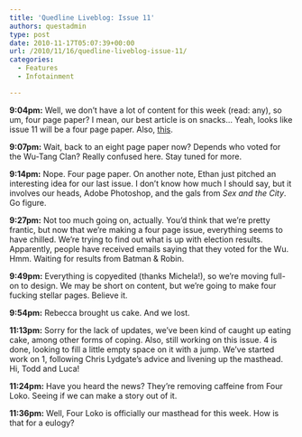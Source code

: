 ```yaml
---
title: 'Quedline Liveblog: Issue 11'
authors: questadmin
type: post
date: 2010-11-17T05:07:39+00:00
url: /2010/11/16/quedline-liveblog-issue-11/
categories:
  - Features
  - Infotainment

---
```

**9:04pm:** Well, we don&#8217;t have a lot of content for this week (read: any), so um, four page paper? I mean, our best article is on snacks&#8230; Yeah, looks like issue 11 will be a four page paper. Also, [this][1].

**9:07pm:** Wait, back to an eight page paper now? Depends who voted for the Wu-Tang Clan? Really confused here. Stay tuned for more.

**9:14pm:** Nope. Four page paper. On another note, Ethan just pitched an interesting idea for our last issue. I don&#8217;t know how much I should say, but it involves our heads, Adobe Photoshop, and the gals from _Sex and the City_. Go figure.

**9:27pm:** Not too much going on, actually. You&#8217;d think that we&#8217;re pretty frantic, but now that we&#8217;re making a four page issue, everything seems to have chilled. We&#8217;re trying to find out what is up with election results. Apparently, people have received emails saying that they voted for the Wu. Hmm. Waiting for results from Batman & Robin.

**9:49pm:** Everything is copyedited (thanks Michela!), so we&#8217;re moving full-on to design. We may be short on content, but we&#8217;re going to make four fucking stellar pages. Believe it. 

**9:54pm:** Rebecca brought us cake. And we lost.

**11:13pm:** Sorry for the lack of updates, we&#8217;ve been kind of caught up eating cake, among other forms of coping. Also, still working on this issue. 4 is done, looking to fill a little empty space on it with a jump. We&#8217;ve started work on 1, following Chris Lydgate&#8217;s advice and livening up the masthead. Hi, Todd and Luca!

**11:24pm:** Have you heard the news? They&#8217;re removing caffeine from Four Loko. Seeing if we can make a story out of it.

**11:36pm:** Well, Four Loko is officially our masthead for this week. How is that for a eulogy?

 [1]: http://www.youtube.com/watch?v=fIRIdDr4ino